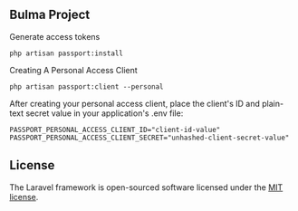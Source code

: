 ## Bulma Project

Generate access tokens
~~~~
php artisan passport:install
~~~~

Creating A Personal Access Client
~~~
php artisan passport:client --personal
~~~

After creating your personal access client, place the client's ID and plain-text secret value in your application's .env file:

~~~
PASSPORT_PERSONAL_ACCESS_CLIENT_ID="client-id-value"
PASSPORT_PERSONAL_ACCESS_CLIENT_SECRET="unhashed-client-secret-value"
~~~



## License

The Laravel framework is open-sourced software licensed under the [MIT license](https://opensource.org/licenses/MIT).

